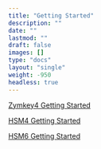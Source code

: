 ```yaml
---
title: "Getting Started"
description: ""
date: ""
lastmod: ""
draft: false
images: []
type: "docs"
layout: "single"
weight: -950
headless: true
---
```


<p><a href="https://docs.zymbit.com/getting-started/zymkey4">Zymkey4 Getting Started</a></p>
<p><a href="https://docs.zymbit.com/getting-started/hsm4">HSM4 Getting Started</a></p>
<p><a href="https://docs.zymbit.com/getting-started/hsm6">HSM6 Getting Started</a></p>
